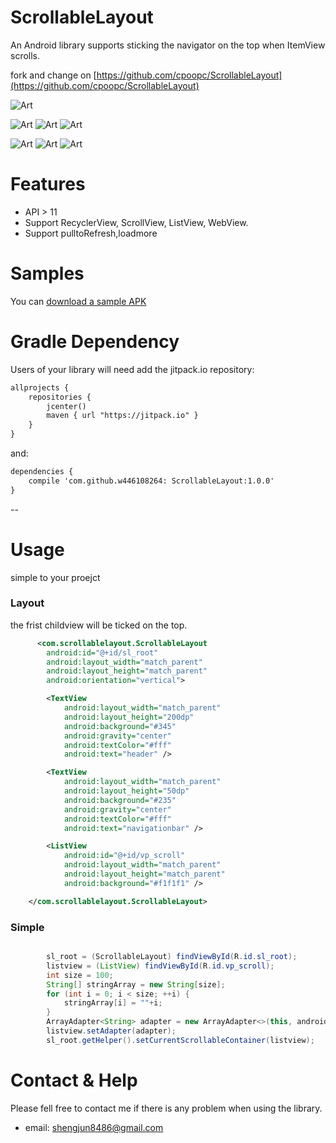 ScrollableLayout
======================

An Android library supports sticking the navigator on the top when ItemView scrolls.

fork and change on [https://github.com/cpoopc/ScrollableLayout](https://github.com/cpoopc/ScrollableLayout) 
  
![Art](https://github.com/w446108264/ScrollableLayout/raw/master/output/show.gif)

![Art](https://github.com/w446108264/ScrollableLayout/raw/master/output/p1.jpg)  ![Art](https://github.com/w446108264/ScrollableLayout/raw/master/output/p2.jpg)  ![Art](https://github.com/w446108264/ScrollableLayout/raw/master/output/p3.jpg)
   
![Art](https://github.com/w446108264/ScrollableLayout/raw/master/output/p4.jpg)  ![Art](https://github.com/w446108264/ScrollableLayout/raw/master/output/p5.jpg)  ![Art](https://github.com/w446108264/ScrollableLayout/raw/master/output/p6.jpg) 


# Features

* API > 11 
* Support RecyclerView, ScrollView, ListView, WebView. 
* Support pulltoRefresh,loadmore

# Samples

You can [download a sample APK](https://github.com/w446108264/ScrollableLayout/raw/master/output/simple.apk) 

 
# Gradle Dependency

Users of your library will need add the jitpack.io repository:

```xml  
allprojects {
    repositories {
        jcenter()
        maven { url "https://jitpack.io" }
    }
}
```

and:

```xml
dependencies { 
    compile 'com.github.w446108264: ScrollableLayout:1.0.0'
}
```
--


# Usage
 
simple to your proejct
 
### Layout
 
the frist childview will be ticked on the top.

```xml
      <com.scrollablelayout.ScrollableLayout
        android:id="@+id/sl_root"
        android:layout_width="match_parent"
        android:layout_height="match_parent"
        android:orientation="vertical">

        <TextView
            android:layout_width="match_parent"
            android:layout_height="200dp"
            android:background="#345"
            android:gravity="center"
            android:textColor="#fff"
            android:text="header" />

        <TextView
            android:layout_width="match_parent"
            android:layout_height="50dp"
            android:background="#235"
            android:gravity="center"
            android:textColor="#fff"
            android:text="navigationbar" />

        <ListView
            android:id="@+id/vp_scroll"
            android:layout_width="match_parent"
            android:layout_height="match_parent"
            android:background="#f1f1f1" />

    </com.scrollablelayout.ScrollableLayout>
```
 
### Simple

```java

        sl_root = (ScrollableLayout) findViewById(R.id.sl_root);
        listview = (ListView) findViewById(R.id.vp_scroll);
        int size = 100;
        String[] stringArray = new String[size];
        for (int i = 0; i < size; ++i) {
            stringArray[i] = ""+i;
        }
        ArrayAdapter<String> adapter = new ArrayAdapter<>(this, android.R.layout.simple_list_item_1, stringArray);
        listview.setAdapter(adapter);
        sl_root.getHelper().setCurrentScrollableContainer(listview);

```
 
 
# Contact & Help

Please fell free to contact me if there is any problem when using the library.

* email: shengjun8486@gmail.com 

 

